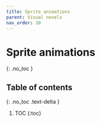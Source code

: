 ```yaml
---
title: Sprite animations
parent: Visual novels
nav_order: 10
---
```


# Sprite animations
{: .no_toc }

## Table of contents
{: .no_toc .text-delta }

1. TOC
{:toc}
